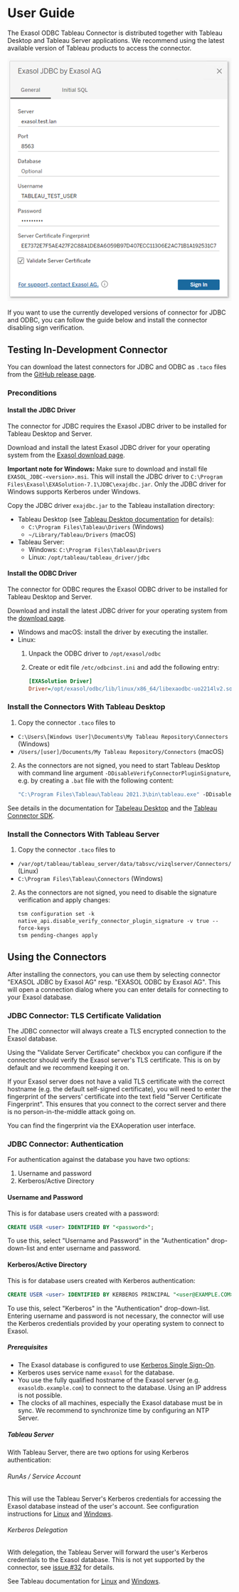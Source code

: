 # User Guide

The Exasol ODBC Tableau Connector is distributed together with Tableau Desktop and Tableau Server applications. We recommend using the latest available version of Tableau products to access the connector.

![JDBC connection dialog](../images/jdbc_connection_dialog.png "JDBC connection dialog")

If you want to use the currently developed versions of connector for JDBC and ODBC, you can follow the guide below and install the connector disabling sign verification.

## Testing In-Development Connector

You can download the latest connectors for JDBC and ODBC as `.taco` files from the [GitHub release page](https://github.com/exasol/tableau-connector/releases).

### Preconditions

#### Install the JDBC Driver

The connector for JDBC requires the Exasol JDBC driver to be installed for Tableau Desktop and Server.

Download and install the latest Exasol JDBC driver for your operating system from the [Exasol download page](https://www.exasol.com/portal/display/DOWNLOAD/).

**Important note for Windows:** Make sure to download and install file `EXASOL_JDBC-<version>.msi`. This will install the JDBC driver to `C:\Program Files\Exasol\EXASolution-7.1\JDBC\exajdbc.jar`. Only the JDBC driver for Windows supports Kerberos under Windows.

Copy the JDBC driver `exajdbc.jar` to the Tableau installation directory:

* Tableau Desktop (see [Tableau Desktop documentation](https://help.tableau.com/current/pro/desktop/en-us/examples_otherdatabases_jdbc.htm#specify-the-right-jdbc-driver) for details):
  * `C:\Program Files\Tableau\Drivers` (Windows)
  * `~/Library/Tableau/Drivers` (macOS)
* Tableau Server:
  * Windows: `C:\Program Files\Tableau\Drivers`
  * Linux: `/opt/tableau/tableau_driver/jdbc`

#### Install the ODBC Driver

The connector for ODBC requres the Exasol ODBC driver to be installed for Tableau Desktop and Server.

Download and install the latest JDBC driver for your operating system from the [download page](https://www.exasol.com/portal/display/DOWNLOAD/).

* Windows and macOS: install the driver by executing the installer.
* Linux:
  1. Unpack the ODBC driver to `/opt/exasol/odbc`
  2. Create or edit file `/etc/odbcinst.ini` and add the following entry:

      ```ini
      [EXASolution Driver]
      Driver=/opt/exasol/odbc/lib/linux/x86_64/libexaodbc-uo2214lv2.so
      ```

### Install the Connectors With Tableau Desktop

1. Copy the connector `.taco` files to
  * `C:\Users\[Windows User]\Documents\My Tableau Repository\Connectors` (Windows)
  * `/Users/[user]/Documents/My Tableau Repository/Connectors` (macOS)
2. As the connectors are not signed, you need to start Tableau Desktop with command line argument `-DDisableVerifyConnectorPluginSignature`, e.g. by creating a `.bat` file with the following content:

    ```bat
    "C:\Program Files\Tableau\Tableau 2021.3\bin\tableau.exe" -DDisableVerifyConnectorPluginSignature
    ```

See details in the documentation for [Tabeleau Desktop](https://help.tableau.com/current/pro/desktop/en-us/examples_connector_sdk.htm) and the [Tableau Connector SDK](https://tableau.github.io/connector-plugin-sdk/docs/run-taco).

### Install the Connectors With Tableau Server

1. Copy the connector `.taco` files to
  * `/var/opt/tableau/tableau_server/data/tabsvc/vizqlserver/Connectors/` (Linux)
  * `C:\Program Files\Tableau\Connectors` (Windows)
2. As the connectors are not signed, you need to disable the signature verification and apply changes:

    ```shell
    tsm configuration set -k native_api.disable_verify_connector_plugin_signature -v true --force-keys
    tsm pending-changes apply
    ```

## Using the Connectors

After installing the connectors, you can use them by selecting connector "EXASOL JDBC by Exasol AG" resp. "EXASOL ODBC by Exasol AG". This will open a connection dialog where you can enter details for connecting to your Exasol database.

### JDBC Connector: TLS Certificate Validation

The JDBC connector will always create a TLS encrypted connection to the Exasol database.

Using the "Validate Server Certificate" checkbox you can configure if the connector should verify the Exasol server's TLS certificate. This is on by default and we recommend keeping it on.

If your Exasol server does not have a valid TLS certificate with the correct hostname (e.g. the default self-signed certificate), you will need to enter the fingerprint of the servers' certificate into the text field "Server Certificate Fingerprint". This ensures that you connect to the correct server and there is no person-in-the-middle attack going on.

You can find the fingerprint via the EXAoperation user interface.

### JDBC Connector: Authentication

For authentication against the database you have two options:

1. Username and password
2. Kerberos/Active Directory

#### Username and Password

This is for database users created with a password:

```sql
CREATE USER <user> IDENTIFIED BY "<password>";
```

To use this, select "Username and Password" in the "Authentication" drop-down-list and enter username and password.

#### Kerberos/Active Directory

This is for database users created with Kerberos authentication:

```sql
CREATE USER <user> IDENTIFIED BY KERBEROS PRINCIPAL "<user@EXAMPLE.COM>";
```

To use this, select "Kerberos" in the "Authentication" drop-down-list. Entering username and password is not necessary, the connector will use the Kerberos credentials provided by your operating system to connect to Exasol.

##### Prerequisites

* The Exasol database is configured to use [Kerberos Single Sign-On](https://docs.exasol.com/administration/on-premise/access_management/kerberos_sso.htm).
* Kerberos uses service name `exasol` for the database.
* You use the fully qualified hostname of the Exasol server (e.g. `exasoldb.example.com`) to connect to the database. Using an IP address is not possible.
* The clocks of all machines, especially the Exasol database must be in sync. We recommend to synchronize time by configuring an NTP Server.

##### Tableau Server

With Tableau Server, there are two options for using Kerberos authentication:

###### RunAs / Service Account

This will use the Tableau Server's Kerberos credentials for accessing the Exasol database instead of the user's account. See configuration instructions for [Linux](https://help.tableau.com/current/server-linux/en-us/kerberos_runas_linux.htm) and [Windows](https://help.tableau.com/current/server/en-us/kerberos_runas_jdbc.htm).

###### Kerberos Delegation

With delegation, the Tableau Server will forward the user's Kerberos credentials to the Exasol database. This is not yet supported by the connector, see [issue #32](https://github.com/exasol/tableau-connector/issues/32) for details.

See Tableau documentation for [Linux](https://help.tableau.com/current/server-linux/en-us/kerberos_delegation.htm) and [Windows](https://help.tableau.com/current/server/en-us/kerberos_delegation_jdbc.htm).
